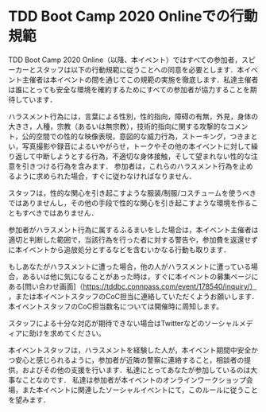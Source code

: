 
# TDD Boot Camp 2020 Onlineでの行動規範

TDD Boot Camp 2020 Online（以降、本イベント）ではすべての参加者，スピーカーとスタッフは以下の行動規範に従うことへの同意を必要とします．本イベント主催者は本イベントの間を通じてこの規範の実施を徹底します．私達主催者は誰にとっても安全な環境を確約するためにすべての参加者が協力することを期待しています．

ハラスメント行為には，言葉による性別，性的指向，障碍の有無，外見，身体の大きさ，人種，宗教（あるいは無宗教），技術的指向に関する攻撃的なコメント，公的空間での性的な映像表現，意図的な威力行為，ストーキング，つきまとい，写真撮影や録音によるいやがらせ，トークやその他の本イベントに対して繰り返して中断しようとする行為，不適切な身体接触，そして望まれない性的な注意を引きつける行為を含みます．
参加者は，これらのハラスメント行為を止めるように求められた場合，すぐに従わなければなりません．

スタッフは，性的な関心を引き起こすような服装/制服/コスチュームを使うべきではありませんし，その他の手段で性的な関心を引き起こすような環境を作ることもすべきではありません．

参加者がハラスメント行為に属するふるまいをした場合は，本イベント主催者は適切と判断した範囲で，当該行為を行った者に対する警告や，参加費を返還せずに本イベントから追放処分とするなどを含むいかなる行動も取ります．

もしあなたがハラスメントに遭った場合，他の人がハラスメントに遭っている場合，あるいは他に気になることがあった時は，すぐに本イベントの募集ページにある[問い合わせ画面]（https://tddbc.connpass.com/event/178540/inquiry/） ，または本イベントスタッフのCoC担当に連絡していただくようお願いします．本イベントスタッフのCoC担当数名については開催時に周知します。

スタッフによる十分な対応が期待できない場合はTwitterなどのソーシャルメディアに助けを求めてください。

本イベントスタッフは，ハラスメントを経験した人が，本イベント期間中安全かつ安心と感じられるように，参加者が近隣の警察に連絡すること，相談者の提供，およびその他の支援を行います．私達にとってあなたが参加しているのは大事なことなのです．
私達は参加者が本イベントのオンラインワークショップ会場，また本イベントに関連したソーシャルイベントにて，このルールに従うことを望みます．



